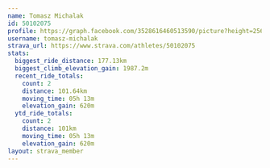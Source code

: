 ```yaml
---
name: Tomasz Michalak
id: 50102075
profile: https://graph.facebook.com/3528616460513590/picture?height=256&width=256
username: tomasz-michalak
strava_url: https://www.strava.com/athletes/50102075
stats:
  biggest_ride_distance: 177.13km
  biggest_climb_elevation_gain: 1987.2m
  recent_ride_totals:
    count: 2
    distance: 101.64km
    moving_time: 05h 13m
    elevation_gain: 620m
  ytd_ride_totals:
    count: 2
    distance: 101km
    moving_time: 05h 13m
    elevation_gain: 620m
layout: strava_member
--- 
```


